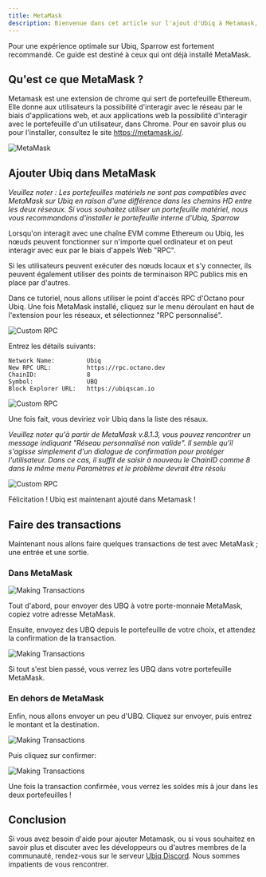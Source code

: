 ```yaml
---
title: MetaMask
description: Bienvenue dans cet article sur l'ajout d'Ubiq à Metamask, un guide écrit par les membres de la communauté.
---
```


<v-alert color="secondary" outlined text>
  Pour une expérience optimale sur Ubiq, Sparrow est fortement recommandé. Ce guide est destiné à ceux qui ont déjà installé MetaMask.
</v-alert>

## Qu'est ce que MetaMask ?

Metamask est une extension de chrome qui sert de portefeuille Ethereum. Elle donne aux utilisateurs la possibilité d'interagir avec le réseau par le biais d'applications web, et aux applications web la possibilité d'interagir avec le portefeuille d'un utilisateur, dans Chrome. Pour en savoir plus ou pour l'installer, consultez le site https://metamask.io/.

![MetaMask](/dojo/metamask/2.png "MetaMask")

## Ajouter Ubiq dans MetaMask

*Veuillez noter : Les portefeuilles matériels ne sont pas compatibles avec MetaMask sur Ubiq en raison d'une différence dans les chemins HD entre les deux réseaux. Si vous souhaitez utiliser un portefeuille matériel, nous vous recommandons d'installer le portefeuille interne d'Ubiq, Sparrow*

Lorsqu'on interagit avec une chaîne EVM comme Ethereum ou Ubiq, les nœuds peuvent fonctionner sur n'importe quel ordinateur et on peut interagir avec eux par le biais d'appels Web "RPC".

Si les utilisateurs peuvent exécuter des nœuds locaux et s'y connecter, ils peuvent également utiliser des points de terminaison RPC publics mis en place par d'autres.

Dans ce tutoriel, nous allons utiliser le point d'accès RPC d'Octano pour Ubiq. Une fois MetaMask installé, cliquez sur le menu déroulant en haut de l'extension pour les réseaux, et sélectionnez "RPC personnalisé".

![Custom RPC](/dojo/metamask/3.png "Custom RPC")

Entrez les détails suivants:

```
Network Name:         Ubiq
New RPC URL:          https://rpc.octano.dev
ChainID:              8
Symbol:               UBQ
Block Explorer URL:   https://ubiqscan.io
```

![Custom RPC](/dojo/metamask/4.png "Click save")

Une fois fait, vous deviriez voir Ubiq dans la liste des résaux.

*Veuillez noter qu'à partir de MetaMask v.8.1.3, vous pouvez rencontrer un message indiquant "Réseau personnalisé non valide". Il semble qu'il s'agisse simplement d'un dialogue de confirmation pour protéger l'utilisateur. Dans ce cas, il suffit de saisir à nouveau le ChainID comme 8 dans le même menu Paramètres et le problème devrait être résolu*

![Custom RPC](/dojo/metamask/5.png "success")

Félicitation ! Ubiq est maintenant ajouté dans Metamask !

## Faire des transactions

Maintenant nous allons faire quelques transactions de test avec MetaMask ; une entrée et une sortie.

### Dans MetaMask

![Making Transactions](/dojo/metamask/6.png "Into MetaMask")

Tout d'abord, pour envoyer des UBQ à votre porte-monnaie MetaMask, copiez votre adresse MetaMask.

Ensuite, envoyez des UBQ depuis le portefeuille de votre choix, et attendez la confirmation de la transaction.

![Making Transactions](/dojo/metamask/7.png "Received")

Si tout s'est bien passé, vous verrez les UBQ dans votre portefeuille MetaMask.

### En dehors de MetaMask

Enfin, nous allons envoyer un peu d'UBQ. Cliquez sur envoyer, puis entrez le montant et la destination.

![Making Transactions](/dojo/metamask/8.png "Out of MetaMask")

Puis cliquez sur confirmer:

![Making Transactions](/dojo/metamask/9.png "Confirm")

Une fois la transaction confirmée, vous verrez les soldes mis à jour dans les deux portefeuilles !

## Conclusion

Si vous avez besoin d'aide pour ajouter Metamask, ou si vous souhaitez en savoir plus et discuter avec les développeurs ou d'autres membres de la communauté, rendez-vous sur le serveur [Ubiq Discord](https://discord.gg/XaqzJB4). Nous sommes impatients de vous rencontrer.

